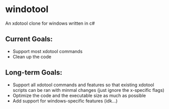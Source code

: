# windotool
An xdotool clone for windows written in c#

## Current Goals:
- Support most xdotool commands
- Clean up the code

## Long-term Goals:
- Support all xdotool commands and features so that existing xdotool scripts can be ran with minmal changes (just ignore the x-specific flags)
- Optimize the code and the executable size as much as possible
- Add support for windows-specific features (idk...)
